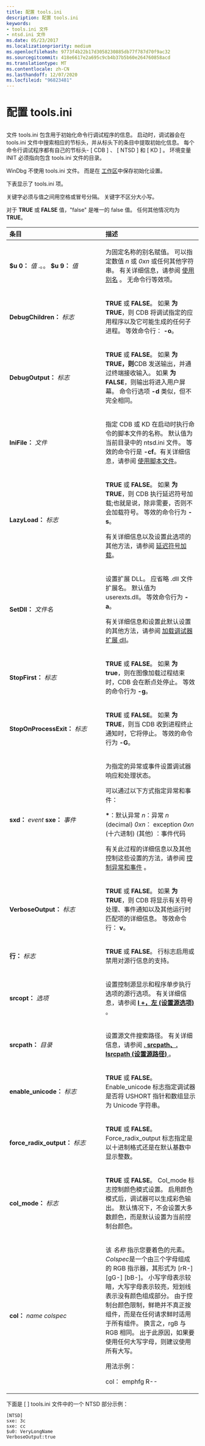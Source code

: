 ```yaml
---
title: 配置 tools.ini
description: 配置 tools.ini
keywords:
- tools.ini 文件
- ntsd.ini 文件
ms.date: 05/23/2017
ms.localizationpriority: medium
ms.openlocfilehash: 9773f4b22b17d3058230885db77f787d70f9ac32
ms.sourcegitcommit: 418e6617e2a695c9cb4b37b5b60e264760858acd
ms.translationtype: MT
ms.contentlocale: zh-CN
ms.lasthandoff: 12/07/2020
ms.locfileid: "96823481"
---
```

# <a name="configuring-toolsini"></a>配置 tools.ini


## <span id="ddk_configuring_tools_ini_dbg"></span><span id="DDK_CONFIGURING_TOOLS_INI_DBG"></span>


文件 tools.ini 包含用于初始化命令行调试程序的信息。 启动时，调试器会在 tools.ini 文件中搜索相应的节标头，并从标头下的条目中提取初始化信息。 每个命令行调试程序都有自己的节标头- \[ CDB \] 、 \[ NTSD \] 和 \[ KD \] 。 环境变量 INIT 必须指向包含 tools.ini 文件的目录。

WinDbg 不使用 tools.ini 文件。 而是在 [工作区](using-workspaces.md)中保存初始化设置。

下表显示了 tools.ini 项。

关键字必须与值之间用空格或冒号分隔。 关键字不区分大小写。

对于 **TRUE** 或 **FALSE** 值，"false" 是唯一的 false 值。 任何其他情况均为 **TRUE**。

<table>
<colgroup>
<col width="50%" />
<col width="50%" />
</colgroup>
<thead>
<tr class="header">
<th align="left">条目</th>
<th align="left">描述</th>
</tr>
</thead>
<tbody>
<tr class="odd">
<td align="left"><p><strong>$u 0：</strong> <em>值</em> .。。 <strong>$u 9：</strong> <em>值</em></p></td>
<td align="left"><p>为固定名称的别名赋值。 可以指定数值 <em>n</em> 或 <em>0xn</em> 或任何其他字符串。 有关详细信息，请参阅 <a href="using-aliases.md" data-raw-source="[Using Aliases](using-aliases.md)">使用别名</a> 。 无命令行等效项。</p></td>
</tr>
<tr class="even">
<td align="left"><p><strong>DebugChildren：</strong> <em>标志</em></p></td>
<td align="left"><p><strong>TRUE</strong> 或 <strong>FALSE</strong>。 如果 <strong>为 TRUE</strong>，则 CDB 将调试指定的应用程序以及它可能生成的任何子进程。 等效命令行： <strong>-o</strong>。</p></td>
</tr>
<tr class="odd">
<td align="left"><p><strong>DebugOutput：</strong> <em>标志</em></p></td>
<td align="left"><p><strong>TRUE</strong> 或 <strong>FALSE</strong>。 如果 <strong>为 TRUE，则</strong>CDB 发送输出，并通过终端接收输入。 如果 <strong>为 FALSE</strong>，则输出将进入用户屏幕。 命令行选项 <strong>-d</strong> 类似，但不完全相同。</p></td>
</tr>
<tr class="even">
<td align="left"><p><strong>IniFile：</strong> <em>文件</em></p></td>
<td align="left"><p>指定 CDB 或 KD 在启动时执行命令的脚本文件的名称。 默认值为当前目录中的 ntsd.ini 文件。 等效的命令行是 <strong>-cf</strong>。有关详细信息，请参阅 <a href="using-script-files.md" data-raw-source="[Using Script Files](using-script-files.md)">使用脚本文件</a>。</p></td>
</tr>
<tr class="odd">
<td align="left"><p><strong>LazyLoad：</strong> <em>标志</em></p></td>
<td align="left"><p><strong>TRUE</strong> 或 <strong>FALSE</strong>。 如果 <strong>为 TRUE</strong>，则 CDB 执行延迟符号加载;也就是说，除非需要，否则不会加载符号。 等效的命令行为 <strong>-s</strong>。</p>
<p>有关详细信息以及设置此选项的其他方法，请参阅 <a href="deferred-symbol-loading.md" data-raw-source="[Deferred Symbol Loading](deferred-symbol-loading.md)">延迟符号加载</a>。</p></td>
</tr>
<tr class="even">
<td align="left"><p><strong>SetDll：</strong> <em>文件名</em></p></td>
<td align="left"><p>设置扩展 DLL。 应省略 .dll 文件扩展名。 默认值为 userexts.dll。 等效命令行为 <strong>-a</strong>。</p>
<p>有关详细信息和设置此默认设置的其他方法，请参阅 <a href="loading-debugger-extension-dlls.md" data-raw-source="[Loading Debugger Extension DLLs](loading-debugger-extension-dlls.md)">加载调试器扩展 dll</a>。</p></td>
</tr>
<tr class="odd">
<td align="left"><p><strong>StopFirst：</strong> <em>标志</em></p></td>
<td align="left"><p><strong>TRUE</strong> 或 <strong>FALSE</strong>。 如果 <strong>为 true</strong>，则在图像加载过程结束时，CDB 会在断点处停止。 等效的命令行为 <strong>-g</strong>。</p></td>
</tr>
<tr class="even">
<td align="left"><p><strong>StopOnProcessExit：</strong> <em>标志</em></p></td>
<td align="left"><p><strong>TRUE</strong> 或 <strong>FALSE</strong>。 如果 <strong>为 TRUE</strong>，则当 CDB 收到进程终止通知时，它将停止。 等效的命令行为 <strong>-G</strong>。</p></td>
</tr>
<tr class="odd">
<td align="left"><p></p>
<strong>sxd：</strong> <em>event</em>
<strong>sxe：</strong> <em>事件</em></td>
<td align="left"><p>为指定的异常或事件设置调试器响应和处理状态。</p>
<p>可以通过以下方式指定异常和事件：</p>
<p></p>
<strong>*</strong>：默认异常 <em>n</em>：异常 <em>n</em> (decimal) <em>0xn</em>： exception <em>0xn</em> (十六进制)  (其他) ：事件代码
<p>有关此过程的详细信息以及其他控制这些设置的方法，请参阅 <a href="controlling-exceptions-and-events.md" data-raw-source="[Controlling Exceptions and Events](controlling-exceptions-and-events.md)">控制异常和事件</a> 。</p></td>
</tr>
<tr class="even">
<td align="left"><p><strong>VerboseOutput：</strong> <em>标志</em></p></td>
<td align="left"><p><strong>TRUE</strong> 或 <strong>FALSE</strong>。 如果 <strong>为 TRUE</strong>，则 CDB 将显示有关符号处理、事件通知以及其他运行时匹配项的详细信息。 等效命令行： <strong>v</strong>。</p></td>
</tr>
<tr class="odd">
<td align="left"><p><strong>行：</strong> <em>标志</em></p></td>
<td align="left"><p><strong>TRUE</strong> 或 <strong>FALSE</strong>。 行标志启用或禁用对源行信息的支持。</p></td>
</tr>
<tr class="even">
<td align="left"><p><strong>srcopt：</strong> <em>选项</em></p></td>
<td align="left"><p>设置控制源显示和程序单步执行选项的源行选项。 有关详细信息，请参阅 <strong><a href="l---l---set-source-options-.md" data-raw-source="[l+, l- (Set Source Options)](l---l---set-source-options-.md)">l +，左 (设置源选项) </a></strong>。</p></td>
</tr>
<tr class="odd">
<td align="left"><p><strong>srcpath：</strong> <em>目录</em></p></td>
<td align="left"><p>设置源文件搜索路径。 有关详细信息，请参阅 <strong><a href="-srcpath---lsrcpath--set-source-path-.md" data-raw-source="[.srcpath, .lsrcpath (Set Source Path)](-srcpath---lsrcpath--set-source-path-.md)">. srcpath、. lsrcpath (设置源路径) </a></strong>。</p></td>
</tr>
<tr class="even">
<td align="left"><p><strong>enable_unicode：</strong> <em>标志</em></p></td>
<td align="left"><p><strong>TRUE</strong> 或 <strong>FALSE</strong>。 Enable_unicode 标志指定调试器是否将 USHORT 指针和数组显示为 Unicode 字符串。</p></td>
</tr>
<tr class="odd">
<td align="left"><p><strong>force_radix_output：</strong> <em>标志</em></p></td>
<td align="left"><p><strong>TRUE</strong> 或 <strong>FALSE</strong>。 Force_radix_output 标志指定是以十进制格式还是在默认基数中显示整数。</p></td>
</tr>
<tr class="even">
<td align="left"><p><strong>col_mode：</strong> <em>标志</em></p></td>
<td align="left"><p><strong>TRUE</strong> 或 <strong>FALSE</strong>。 Col_mode 标志控制颜色模式设置。 启用颜色模式后，调试器可以生成彩色输出。 默认情况下，不会设置大多数颜色，而是默认设置为当前控制台颜色。</p></td>
</tr>
<tr class="odd">
<td align="left"><p><strong>col：</strong> <em>name</em> <em>colspec</em></p></td>
<td align="left"><p>该 <em>名称</em> 指示您要着色的元素。 <em>Colspec</em>是一个由三个字母组成的 RGB 指示器，其形式为 [rR-] [gG-] [bB-]。 小写字母表示较暗，大写字母表示较亮，短划线表示没有颜色组成部分。 由于控制台颜色限制，鲜艳并不真正按组件，而是在任何请求鲜时适用于所有组件。 换言之，rgB 与 RGB 相同。 出于此原因，如果要使用任何大写字母，则建议使用所有大写。</p>
<p>用法示例：</p>
<p>col： emphfg R--</p></td>
</tr>
</tbody>
</table>

 

下面是 \[ \] tools.ini 文件中的一个 NTSD 部分示例：

```inf
[NTSD]
sxe: 3c
sxe: cc
$u0: VeryLongName
VerboseOutput:true
```

 

 





